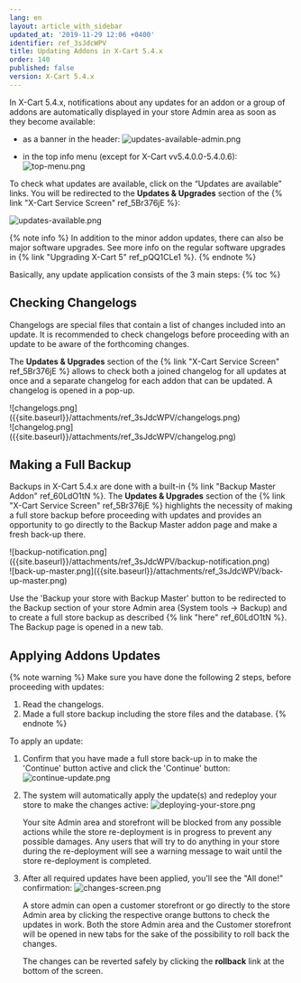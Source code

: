```yaml
---
lang: en
layout: article_with_sidebar
updated_at: '2019-11-29 12:06 +0400'
identifier: ref_3sJdcWPV
title: Updating Addons in X-Cart 5.4.x
order: 140
published: false
version: X-Cart 5.4.x
---
```

In X-Cart 5.4.x, notifications about any updates for an addon or a group of addons are automatically displayed in your store Admin area as soon as they become available:

* as a banner in the header:
  ![updates-available-admin.png]({{site.baseurl}}/attachments/ref_3sJdcWPV/updates-available-admin.png)

* in the top info menu (except for X-Cart vv5.4.0.0-5.4.0.6): 
  ![top-menu.png]({{site.baseurl}}/attachments/ref_5Xj7bOA6/top-menu.png)

To check what updates are available, click on the “Updates are available” links. You will be redirected to the **Updates & Upgrades** section of the {% link "X-Cart Service Screen" ref_5Br376jE %}:

![updates-available.png]({{site.baseurl}}/attachments/ref_3sJdcWPV/updates-available.png)

{% note info %}
In addition to the minor addon updates, there can also be major software upgrades. See more info on the regular software upgrades in {% link "Upgrading X-Cart 5" ref_pQQ1CLe1 %}.
{% endnote %}

Basically, any update application consists of the 3 main steps:
{% toc %}

## Checking Changelogs

Changelogs are special files that contain a list of changes included into an update. It is recommended to check changelogs before proceeding with an update to be aware of the forthcoming changes.

The **Updates & Upgrades** section of the {% link "X-Cart Service Screen" ref_5Br376jE %} allows to check both a joined changelog for all updates at once and a separate changelog for each addon that can be updated. A changelog is opened in a pop-up.
<div class="ui stackable two column grid">
  <div class="column" markdown="span">![changelogs.png]({{site.baseurl}}/attachments/ref_3sJdcWPV/changelogs.png)</div>
  <div class="column" markdown="span">![changelog.png]({{site.baseurl}}/attachments/ref_3sJdcWPV/changelog.png)</div>
</div>

## Making a Full Backup

Backups in X-Cart 5.4.x are done with a built-in {% link "Backup Master Addon" ref_60LdO1tN %}. The **Updates & Upgrades** section of the {% link "X-Cart Service Screen" ref_5Br376jE %} highlights the necessity of making a full store backup before proceeding with updates and provides an opportunity to go directly to the Backup Master addon page and make a fresh back-up there.

<div class="ui stackable two column grid">
  <div class="column" markdown="span">![backup-notification.png]({{site.baseurl}}/attachments/ref_3sJdcWPV/backup-notification.png)</div>
  <div class="column" markdown="span">![back-up-master.png]({{site.baseurl}}/attachments/ref_3sJdcWPV/back-up-master.png)</div>
</div>

Use the 'Backup your store with Backup Master' button to be redirected to the Backup section of your store Admin area (System tools -> Backup) and to create a full store backup as described {% link "here" ref_60LdO1tN %}. The Backup page is opened in a new tab.

## Applying Addons Updates 

{% note warning %}
Make sure you have done the following 2 steps, before proceeding with updates:
1. Read the changelogs.
2. Made a full store backup including the store files and the database.
{% endnote %}

To apply an update: 

1. Confirm that you have made a full store back-up in to make the 'Continue' button active and click the 'Continue' button:
   ![continue-update.png]({{site.baseurl}}/attachments/ref_3sJdcWPV/continue-update.png)
2. The system will automatically apply the update(s) and redeploy your store to make the changes active:
   ![deploying-your-store.png]({{site.baseurl}}/attachments/ref_3sJdcWPV/deploying-your-store.png)
   
   Your site Admin area and storefront will be blocked from any possible actions while the store re-deployment is in progress to prevent any possible damages. Any users that will try to do anything in your store during the re-deployment will see a warning message to wait until the store re-deployment is completed.

3. After all required updates have been applied, you'll see the "All done!" confirmation: 
   ![changes-screen.png]({{site.baseurl}}/attachments/ref_3sJdcWPV/changes-screen.png)
   
   A store admin can open a customer storefront or go directly to the store Admin area by clicking the respective orange buttons to check the updates in work. Both the store Admin area and the Customer storefront will be opened in new tabs for the sake of the possibility to roll back the changes.
   
   The changes can be reverted safely by clicking the **rollback** link at the bottom of the screen. 





